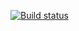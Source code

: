 [![Build status](https://build.appcenter.ms/v0.1/apps/e8e58652-f93a-438c-ba1b-e7d728014e5d/branches/dev/badge)](https://appcenter.ms)
